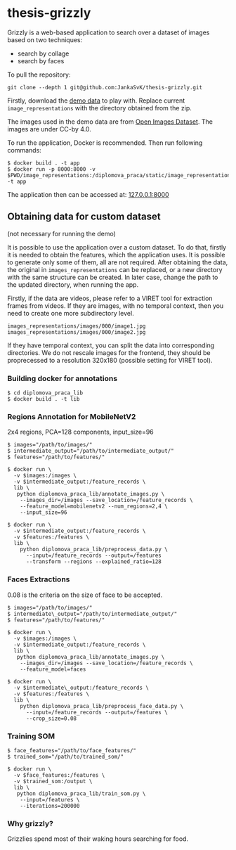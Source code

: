 # thesis-grizzly

Grizzly is a web-based application to search over a dataset of images based on two techniques:
- search by collage
- search by faces

To pull the repository:
```
git clone --depth 1 git@github.com:JankaSvK/thesis-grizzly.git
```

Firstly, download the [demo
data](https://drive.google.com/file/d/1IgRn9_My1dwHno2JGEwXiim7YxuWPnd1/view?usp=sharing)
to play with. Replace current `image_representations` with the directory
obtained from the zip.

The images used in the demo data are from [Open Images
Dataset](https://opensource.google/projects/open-images-dataset). The images
are under CC-by 4.0.

To run the application, Docker is recommended. Then run following commands:
```
$ docker build . -t app
$ docker run -p 8000:8000 -v $PWD/image_representations:/diplomova_praca/static/image_representations -t app
```

The application then can be accessed at: [127.0.0.1:8000](http://127.0.0.1:8000/)

## Obtaining data for custom dataset

(not necessary for running the demo)

It is possible to use the application over a custom dataset. To do that,
firstly it is needed to obtain the features, which the application uses. It is
possible to generate only some of them, all are not required. After
obtaining the data, the original in `images_representations` can be replaced,
or a new directory with the same structure can be created. In later case,
change the path to the updated directory, when running the app.

Firstly, if the data are videos, please refer to a VIRET tool for extraction
frames from videos. If they are images, with no temporal context, then you need
to create one more subdirectory level.

```
images_representations/images/000/image1.jpg
images_representations/images/000/image2.jpg
```

If they have temporal context, you can split the data into corresponding
directories. We do not rescale images for the frontend, they should be
proprecessed to a resolution 320x180 (possible setting for VIRET tool).

### Building docker for annotations

```
$ cd diplomova_praca_lib
$ docker build . -t lib
```

### Regions Annotation for MobileNetV2
2x4 regions, PCA=128 components, input\_size=96

```
$ images="/path/to/images/"
$ intermediate_output="/path/to/intermediate_output/"
$ features="/path/to/features/"

$ docker run \
  -v $images:/images \
  -v $intermediate_output:/feature_records \
  lib \
   python diplomova_praca_lib/annotate_images.py \
    --images_dir=/images --save_location=/feature_records \
    --feature_model=mobilenetv2 --num_regions=2,4 \
    --input_size=96

$ docker run \
  -v $intermediate_output:/feature_records \
  -v $features:/features \
  lib \
    python diplomova_praca_lib/preprocess_data.py \
      --input=/feature_records --output=/features 
      --transform --regions --explained_ratio=128

```

### Faces Extractions

0.08 is the criteria on the size of face to be accepted.

```
$ images="/path/to/images/"
$ intermediate\_output="/path/to/intermediate_output/"
$ features="/path/to/features/"

$ docker run \
  -v $images:/images \
  -v $intermediate_output:/feature_records \
  lib \
   python diplomova_praca_lib/annotate_images.py \
    --images_dir=/images --save_location=/feature_records \
    --feature_model=faces

$ docker run \
  -v $intermediate\_output:/feature_records \
  -v $features:/features \
  lib \
    python diplomova_praca_lib/preprocess_face_data.py \
      --input=/feature_records --output=/features \
      --crop_size=0.08
```

### Training SOM

```
$ face_features="/path/to/face_features/"
$ trained_som="/path/to/trained_som/"

$ docker run \
  -v $face_features:/features \
  -v $trained_som:/output \
  lib \
   python diplomova_praca_lib/train_som.py \
    --input=/features \
    --iterations=200000
```

### Why grizzly?

Grizzlies spend most of their waking hours searching for food.
